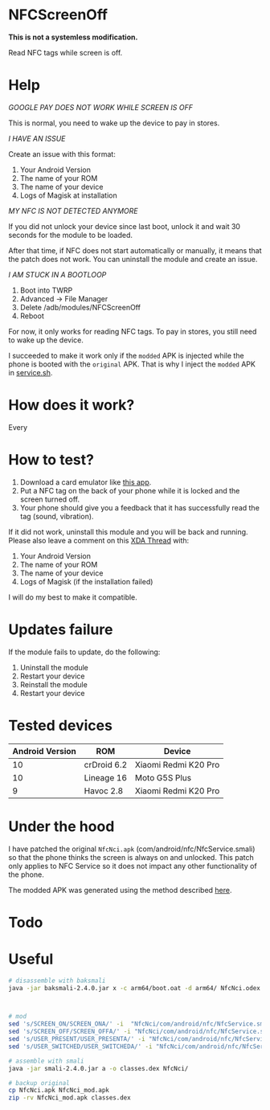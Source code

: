 # NFCScreenOff

**This is not a systemless modification.**

Read NFC tags while screen is off.

# Help

_GOOGLE PAY DOES NOT WORK WHILE SCREEN IS OFF_

This is normal, you need to wake up the device to pay in stores.

_I HAVE AN ISSUE_

Create an issue with this format:
1. Your Android Version
1. The name of your ROM
1. The name of your device
1. Logs of Magisk at installation

_MY NFC IS NOT DETECTED ANYMORE_

If you did not unlock your device since last boot, unlock it and wait 30 seconds for the module to be loaded.

After that time, if NFC does not start automatically or manually, it means that the patch does not work. You can uninstall the module and create an issue.

_I AM STUCK IN A BOOTLOOP_

1. Boot into TWRP
1. Advanced -> File Manager
1. Delete /adb/modules/NFCScreenOff
1. Reboot


For now, it only works for reading NFC tags. To pay in stores, you still need to wake up the device.

 I succeeded to make it work only if the `modded` APK is injected while the phone is booted with the `original` APK. That is why I inject the `modded` APK in [service.sh](service.sh).

# How does it work?

Every 

# How to test?

1. Download a card emulator like [this app](https://play.google.com/store/apps/details?id=com.yuanwofei.cardemulator.pro).
1. Put a NFC tag on the back of your phone while it is locked and the screen turned off.
1. Your phone should give you a feedback that it has successfully read the tag (sound, vibration).

If it did not work, uninstall this module and you will be back and running. Please also leave a comment on this [XDA Thread](https://forum.xda-developers.com/apps/magisk/module-nfcscreenoff8-t4034903) with:
1. Your Android Version
1. The name of your ROM
1. The name of your device
1. Logs of Magisk (if the installation failed)

I will do my best to make it compatible.

# Updates failure

If the module fails to update, do the following:

1. Uninstall the module
1. Restart your device
1. Reinstall the module
1. Restart your device

# Tested devices

| Android Version | ROM         | Device               |
|-----------------|-------------|----------------------|
| 10              | crDroid 6.2 | Xiaomi Redmi K20 Pro |
| 10              | Lineage 16  | Moto G5S Plus        |
| 9               | Havoc 2.8   | Xiaomi Redmi K20 Pro |

# Under the hood

I have patched the original `NfcNci.apk` (com/android/nfc/NfcService.smali) so that the phone thinks the screen is always on and unlocked. This patch only applies to NFC Service so it does not impact any other functionality of the phone.

The modded APK was generated using the method described [here](https://github.com/lapwat/NfcScreenOffPie).

# Todo


# Useful

```sh
# disassemble with baksmali
java -jar baksmali-2.4.0.jar x -c arm64/boot.oat -d arm64/ NfcNci.odex -o NfcNci



# mod
sed 's/SCREEN_ON/SCREEN_ONA/' -i  "NfcNci/com/android/nfc/NfcService.smali"
sed 's/SCREEN_OFF/SCREEN_OFFA/' -i "NfcNci/com/android/nfc/NfcService.smali"
sed 's/USER_PRESENT/USER_PRESENTA/' -i "NfcNci/com/android/nfc/NfcService.smali"
sed 's/USER_SWITCHED/USER_SWITCHEDA/' -i "NfcNci/com/android/nfc/NfcService.smali"

# assemble with smali
java -jar smali-2.4.0.jar a -o classes.dex NfcNci/

# backup original
cp NfcNci.apk NfcNci_mod.apk
zip -rv NfcNci_mod.apk classes.dex
```



